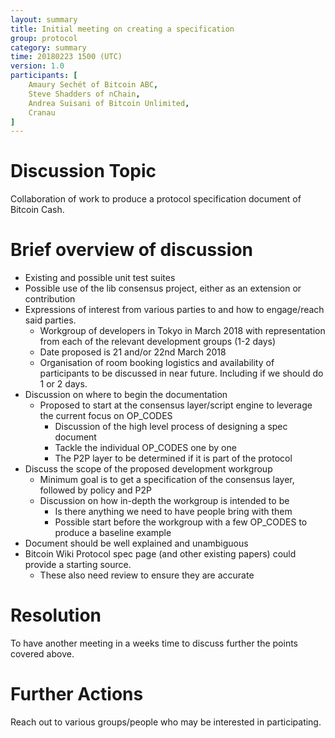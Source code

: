 ```yaml
---
layout: summary
title: Initial meeting on creating a specification
group: protocol
category: summary
time: 20180223 1500 (UTC)
version: 1.0
participants: [
    Amaury Sechét of Bitcoin ABC,
    Steve Shadders of nChain,
    Andrea Suisani of Bitcoin Unlimited,
    Cranau
]
---
```


# Discussion Topic

Collaboration of work to produce a protocol specification document of Bitcoin Cash.

# Brief overview of discussion

 * Existing and possible unit test suites
 * Possible use of the lib consensus project, either as an extension or contribution
 * Expressions of interest from various parties to and how to engage/reach said parties.
    * Workgroup of developers in Tokyo in March 2018 with representation from each of the relevant development groups (1-2 days)
    * Date proposed is 21 and/or 22nd March 2018
    * Organisation of room booking logistics and availability of participants to be discussed in near future. Including if we should do 1 or 2 days.
 * Discussion on where to begin the documentation
    * Proposed to start at the consensus layer/script engine to leverage the current focus on OP_CODES
        * Discussion of the high level process of designing a spec document
        * Tackle the individual OP_CODES one by one
        * The P2P layer to be determined if it is part of the protocol
 * Discuss the scope of the proposed development workgroup
    * Minimum goal is to get a specification of the consensus layer, followed by policy and P2P
    * Discussion on how in-depth the workgroup is intended to be
        * Is there anything we need to have people bring with them
        * Possible start before the workgroup with a few OP_CODES to produce a baseline example
 * Document should be well explained and unambiguous
 * Bitcoin Wiki Protocol spec page (and other existing papers) could provide a starting source.
    * These also need review to ensure they are accurate


# Resolution


To have another meeting in a weeks time to discuss further the points covered above.  


# Further Actions

Reach out to various groups/people who may be interested in participating. 



